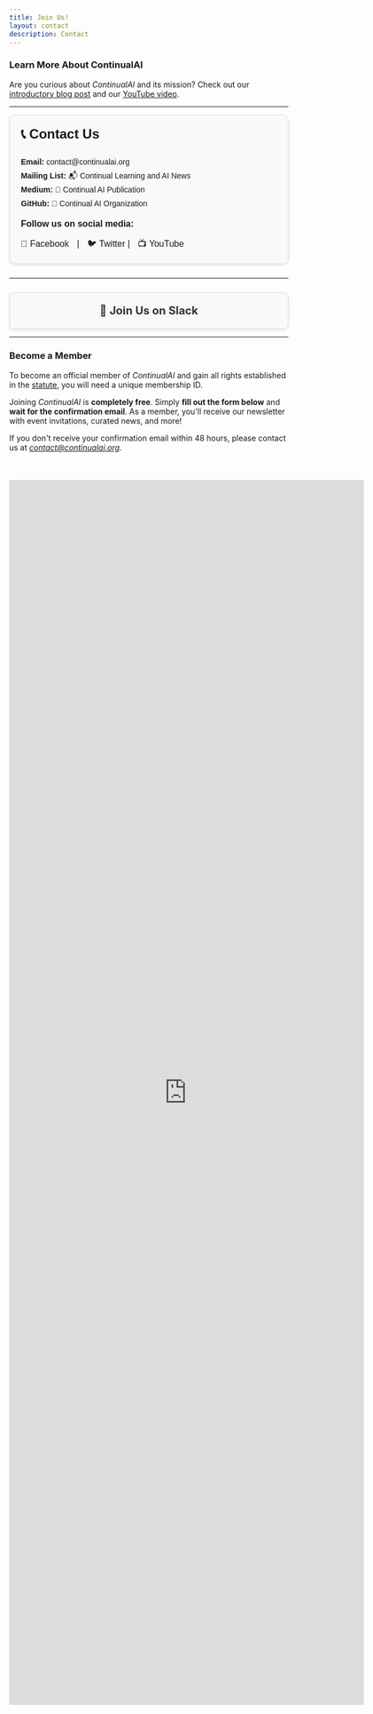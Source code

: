 ```yaml
---
title: Join Us!
layout: contact
description: Contact
---
```


### Learn More About ContinualAI

Are you curious about *ContinualAI* and its mission? Check out our [introductory blog post](https://medium.com/continual-ai/continualai-a-non-profit-research-organization-on-continual-learning-for-ai-a2df70a68d2c) and our [YouTube video](https://www.youtube.com/watch?v=GItaVgvNwgI).

---

<!-- Contact Us Box with Emojis -->
<div style="background: #f9f9f9; border: 1px solid #ddd; padding: 20px; border-radius: 10px; margin-bottom: 25px; box-shadow: 0 2px 5px rgba(0, 0, 0, 0.1); font-family: Arial, sans-serif;">
    <h3 style="margin-top: 0; font-size: 24px; font-weight: bold;">📞 Contact Us</h3>
    <ul style="list-style: none; padding: 0; margin: 15px 0; line-height: 1.8;">
        <li><strong>Email:</strong> <a href="mailto:contact@continualai.org" style="text-decoration: none;">contact@continualai.org</a></li>
        <li><strong>Mailing List:</strong> <a href="https://groups.google.com/forum/#!forum/continualai" target="_blank" style="text-decoration: none;">📬 Continual Learning and AI News</a></li>
        <li><strong>Medium:</strong> <a href="https://medium.com/continual-ai" target="_blank" style="text-decoration: none;">📝 Continual AI Publication</a></li>
        <li><strong>GitHub:</strong> <a href="https://github.com/ContinualAI" target="_blank" style="text-decoration: none;">🐙 Continual AI Organization</a></li>
    </ul>
    <p style="margin: 15px 0; font-size: 16px; font-weight: bold;">Follow us on social media:</p>
    <p style="margin: 0; font-size: 16px;">
        <a href="https://www.facebook.com/ContinualAI" target="_blank" style="text-decoration: none; margin-right: 10px;">📘 Facebook</a> | 
        <a href="https://twitter.com/ContinualAI" target="_blank" style="text-decoration: none; margin-left: 10px;">🐦 Twitter</a> | 
        <a href="https://www.youtube.com/channel/UCD9_bqN3gX-TLxcr47vvMmA" target="_blank" style="text-decoration: none; margin-left: 10px;">📺 YouTube</a>
    </p>
</div>

---

<!-- Join Us on Slack Box -->
<div style="text-align:center; background: #f9f9f9; border: 1px solid #ddd; padding: 20px; border-radius: 8px; margin-top: 25px; font-size: 20px; box-shadow: 0 2px 5px rgba(0,0,0,0.1);">
    <a href="https://join.slack.com/t/continualai/shared_invite/zt-2y0yj6js4-7jA_t2gGvC6QQEXujjdRcw" target="_blank" style="text-decoration: none; color: #333;">
        <strong>🔗 Join Us on Slack</strong>
    </a>
</div>

---

### Become a Member

To become an official member of *ContinualAI* and gain all rights established in the [statute](https://drive.google.com/file/d/1gWqIuPbkgzVqXvgrfnA1wNQhge-J1qBA/view?usp=sharing), you will need a unique membership ID.

Joining *ContinualAI* is **completely free**. Simply **fill out the form below** and **wait for the confirmation email**. As a member, you'll receive our newsletter with event invitations, curated news, and more!

If you don't receive your confirmation email within 48 hours, please contact us at <em>contact@continualai.org</em>.

<div style="text-align:center; margin-top:50px;">
    <iframe src="https://docs.google.com/forms/d/e/1FAIpQLSdtAFNFvYsDF3jBMx_Mq6FRUaZe6MCSyMzHJpD_ixVjKsstfw/viewform?embedded=true" width="640" height="2207" frameborder="0" marginheight="0" marginwidth="0">Loading...</iframe>
</div>
